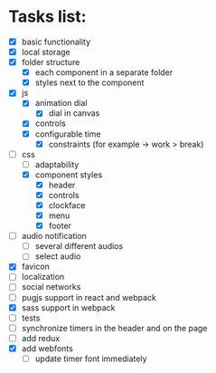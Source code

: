 # Tasks list:

- [x] basic functionality
- [x] local storage
- [x] folder structure
  - [x] each component in a separate folder
  - [x] styles next to the component
- [x] js
  - [x] animation dial
    - [x] dial in canvas
  - [x] controls
  - [x] configurable time
    - [x] constraints (for example -> work > break)
- [ ] css
  - [ ] adaptability
  - [x] component styles
    - [x] header
    - [x] controls
    - [x] clockface
    - [x] menu
    - [x] footer
- [ ] audio notification
  - [ ] several different audios
  - [ ] select audio
- [x] favicon
- [ ] localization
- [ ] social networks
- [ ] pugjs support in react and webpack
- [x] sass support in webpack
- [ ] tests
- [ ] synchronize timers in the header and on the page
- [ ] add redux
- [x] add webfonts
  - [ ] update timer font immediately
